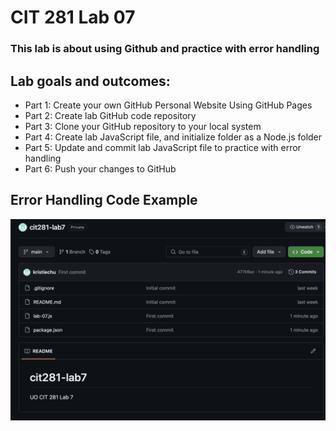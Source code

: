 # CIT 281 Lab 07

### This lab is about using Github and practice with error handling

## Lab goals and outcomes:
  - Part 1: Create your own GitHub Personal Website Using GitHub Pages
  - Part 2: Create lab GitHub code repository
  - Part 3: Clone your GitHub repository to your local system
  - Part 4: Create lab JavaScript file, and initialize folder as a Node.js folder
  - Part 5: Update and commit lab JavaScript file to practice with error handling
  - Part 6: Push your changes to GitHub

## Error Handling Code Example

![errorHandling](https://raw.githubusercontent.com/kristiechu/cit281-lab07/main/lab-07.png)
